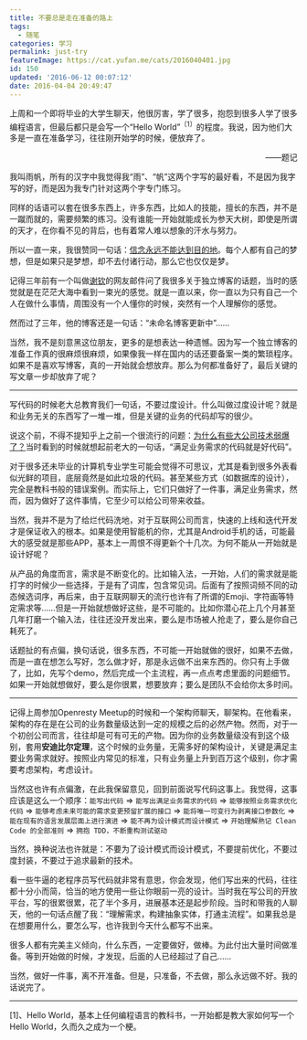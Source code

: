 ```yaml
---
title: 不要总是走在准备的路上
tags:
  - 随笔
categories: 学习
permalink: just-try
featureImage: https://cat.yufan.me/cats/2016040401.jpg
id: 150
updated: '2016-06-12 00:07:12'
date: 2016-04-04 20:49:47
---
```


上周和一个即将毕业的大学生聊天，他很厉害，学了很多，抱怨到很多人学了很多编程语言，但最后都只是会写一个“Hello World”<sup>〔1〕</sup>的程度。我说，因为他们大多是一直在准备学习，往往刚开始学的时候，便放弃了。

<p style="text-align: right">——题记</p>

我叫雨帆，所有的汉字中我觉得我“雨”、“帆”这两个字写的最好看，不是因为我字写的好，而是因为我专门针对这两个字专门练习。

<!--more-->

同样的话语可以套在很多东西上，许多东西，比如人的技能，擅长的东西，并不是一蹴而就的，需要频繁的练习。没有谁能一开始就能成长为参天大树，即使是所谓的天才，在你看不见的背后，也有着常人难以想象的汗水与努力。

所以一直一来，我很赞同一句话：[信念永远不能达到目的地](https://yufan.me/intimate-in-mind/)。每个人都有自己的梦想，但是如果只是梦想，却不去付诸行动，那么它也仅仅是梦。

记得三年前有一个叫做[谢钦](https://yufan.me/meeting/)的网友邮件问了我很多关于独立博客的话题，当时的感觉就是在茫茫大海中看到一束光的感觉。就是一直以来，你一直以为只有自己一个人在做什么事情，周围没有一个人懂你的时候，突然有一个人理解你的感觉。

然而过了三年，他的博客还是一句话：“未命名博客更新中”……

当然，我不是刻意黑这位朋友，更多的是想表达一种遗憾。因为写一个独立博客的准备工作真的很麻烦很麻烦，如果像我一样在国内的话还要备案一类的繁琐程序。如果不是喜欢写博客，真的一开始就会想放弃。那么为何都准备好了，最后关键的写文章一步却放弃了呢？

---

写代码的时候老大总教育我们一句话，不要过度设计。什么叫做过度设计呢？就是和业务无关的东西写了一堆一堆，但是关键的业务的代码却写的很少。

说这个前，不得不提知乎上之前一个很流行的问题：[为什么有些大公司技术弱爆了？](https://www.zhihu.com/question/32039226/answer/76059969)当时看到的时候就想起前老大的一句话，“满足业务需求的代码就是好代码”。

对于很多还未毕业的计算机专业学生可能会觉得不可思议，尤其是看到很多外表看似光鲜的项目，底层竟然是如此垃圾的代码。甚至某些方式（如数据库的设计），完全是教科书般的错误案例。而实际上，它们只做好了一件事，满足业务需求，然而，因为做好了这件事情，它至少可以给公司带来收益。

当然，我并不是为了给烂代码洗地，对于互联网公司而言，快速的上线和迭代开发才是保证收入的根本。如果是使用智能机的你，尤其是Android手机的话，可能最大的感受就是那些APP，基本上一周恨不得更新个十几次。为何不能从一开始就是设计好呢？

从产品的角度而言，需求是不断变化的。比如输入法，一开始，人们的需求就是能打字的时候少一些选择，于是有了词库，包含常见词。后面有了按照词频不同的动态候选词序，再后来，由于互联网聊天的流行也许有了所谓的Emoji、字符画等特定需求等……但是一开始就想做好这些，是不可能的。比如你潜心花上几个月甚至几年打磨一个输入法，往往还没开发出来，要么是市场被人抢走了，要么是你自己耗死了。

话题扯的有点偏，换句话说，很多东西，不可能一开始就做的很好，如果不去做，而是一直在想怎么写好，怎么做才好，那是永远做不出来东西的。你只有上手做了，比如，先写个demo，然后完成一个主流程，再一点点考虑里面的问题细节。如果一开始就想做好，要么是你很累，想要放弃；要么是团队不会给你太多时间。

---

记得上周参加Openresty Meetup的时候和一个架构师聊天，聊架构。在他看来，架构的存在是在公司的业务数量级达到一定的规模之后的必然产物。然而，对于一个初创公司而言，往往却是可有可无的产物。因为你的业务数量级没有到这个级别，套用**安迪比尔定理**，这个时候的业务量，无需多好的架构设计，关键是满足主要业务需求就好。按照业内常见的标准，只有业务量上升到百万这个级别，你才需要考虑架构，考虑设计。

当然这也许有点偏激，在此我保留意见，回到前面说写代码这事上。我觉得，这事应该是这么一个顺序：`能写出代码` => `能写出满足业务需求的代码` => `能够按照业务需求优化代码` => `能够考虑未来可能的需求变更预留扩展的接口` => `能将唯一可变行为剥离接口参数化` => `能在现有的语言发展层面上进行演进` => `能不再为设计模式而设计模式` => `开始理解熟记 Clean Code 的全部准则` => `拥抱 TDD，不断重构测试驱动`

当然，换种说法也许就是：不要为了设计模式而设计模式，不要提前优化，不要过度封装，不要过于追求最新的技术。

看一些牛逼的老程序员写代码就非常有意思，你会发现，他们写出来的代码，往往都十分小而简，恰当的地方使用一些让你眼前一亮的设计。当时我在写公司的开放平台，写的很累很累，花了半个多月，进展基本还是起步阶段。当时和带我的人聊天，他的一句话点醒了我：“理解需求，构建抽象实体，打通主流程”。如果我总是在想要用什么，要怎么写，也许我到今天什么都写不出来。

很多人都有完美主义倾向，什么东西，一定要做好，做棒。为此付出大量时间做准备。等到开始做的时候，才发现，后面的人已经超过了自己……

当然，做好一件事，离不开准备。但是，只准备，不去做，那么永远做不好。我的话说完了。

---

[1]、Hello World，基本上任何编程语言的教科书，一开始都是教大家如何写一个Hello World，久而久之成为一个梗。
